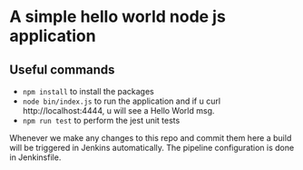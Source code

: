 # A simple hello world node js application

## Useful commands

 * `npm install`          to install the packages
 * `node bin/index.js`    to run the application and if u curl http://localhost:4444, u will see a Hello World msg.
 * `npm run test`         to perform the jest unit tests

Whenever we make any changes to this repo and commit them here a build will be triggered in Jenkins automatically. The pipeline configuration is done in Jenkinsfile.